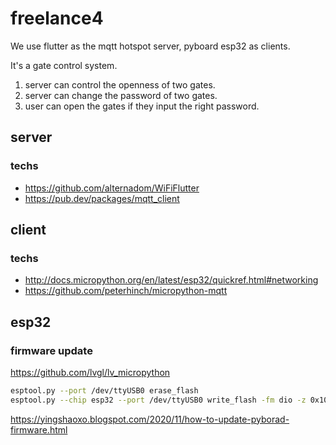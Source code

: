 # freelance4
We use flutter as the mqtt hotspot server, pyboard esp32 as clients.

It's a gate control system.

1. server can control the openness of two gates.
2. server can change the password of two gates.
3. user can open the gates if they input the right password.

## server
### techs
* https://github.com/alternadom/WiFiFlutter
* https://pub.dev/packages/mqtt_client

## client
### techs
* http://docs.micropython.org/en/latest/esp32/quickref.html#networking
* https://github.com/peterhinch/micropython-mqtt

## esp32
### firmware update
https://github.com/lvgl/lv_micropython

```bash
esptool.py --port /dev/ttyUSB0 erase_flash
esptool.py --chip esp32 --port /dev/ttyUSB0 write_flash -fm dio -z 0x1000 firmware_idf3_generic_spiram.bin
```

https://yingshaoxo.blogspot.com/2020/11/how-to-update-pyborad-firmware.html
